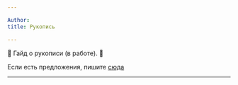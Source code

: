 ```yaml
---

Author:
title: Рукопись

---
```

🚧 Гайд о рукописи (в работе). 🚧

Если есть предложения, пишите [сюда](https://t.me/neongooru)

-----

 



## 

